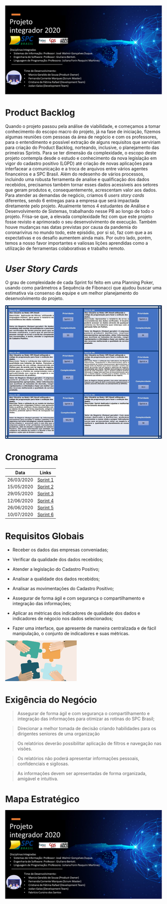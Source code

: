 ![](https://raw.githubusercontent.com/marciosousa4/projeto-integrador/15c3ff39863c54941ffc63a12ee0b54d8c56181c/imagens/Projeto%20integrador%202020.jpg)

# Product Backlog

Quando o projeto passou pela análise de viabilidade, e começamos a tomar conhecimento do escopo macro do projeto, já na fase de iniciação, fizemos algumas reuniões com pessoas da área de negócio e com os professores, para o entendimento e possível extração de alguns requisitos que serviriam para criação do Product Backlog, norteando, inclusive, o planejamento das primeiras Sprints.
Para se ter dimensão da complexidade, o escopo deste projeto contempla desde o estudo e conhecimento da nova legislação em vigor do cadastro positivo (LGPD) até criação de novas aplicações para interfacear a comunicação e a troca de arquivos entre vários agentes financeiros e a SPC Brasil. Além do redesenho de vários processos, incluindo uma robusta ferramenta de analise e qualificação dos dados recebidos, precisamos também tornar esses dados acessíveis aos setores que geram produtos e, consequentemente, acrescentam valor aos dados. Para atender as demandas de negócio, criamos 6 *users story cards* diferentes, sendo 6 entregas para a empresa que será impactada diretamente pelo projeto. Atualmente temos 4 estudantes de Análise e Desenvolvimento de Sistemas, trabalhando nesse PB ao longo de todo o projeto. Frisa-se que, a elevada complexidade fez com que este projeto fosse revisto e aprimorado o seu desenvolvimento de execução. Também houve mudanças nas datas previstas por causa da pandemia do coronarivírus no mundo todo, este episódio, por si só, faz com que a as expectativas e os desafio aumentem ainda mais. Por outro lado, porém, temos a nosso favor importantes e valiosas lições aprendidas como a utilização de ferramentas colaborativas e trabalho remoto.

# *User Story Cards*

O grau de complexidade de cada Sprint foi feito  em uma Planning Poker, usando como parâmetros a Sequência de Fibonacci que ajudou buscar uma estimativa via consenso da equipe e um melhor planejamento do desenvolvimento do projeto. 


![](https://raw.githubusercontent.com/marciosousa4/projeto-integrador/ec9931dee079aee4f5259eae6ee1f26e4785cf71/user%20story%20cards.jpeg)



# Cronograma

| Data | Links |
| ------ | ------ |
| 26/03/2020 |[ Sprint 1](https://github.com/marciosousa4/projeto-integrador/tree/master/Sprint%201)|
| 15/05/2020 |[Sprint 2](https://github.com/marciosousa4/projeto-integrador/tree/master/Sprint%202) |
| 29/05/2020 | [Sprint 3](https://github.com/marciosousa4/projeto-integrador/tree/master/Sprint%203) |
| 12/06/2020 |[Sprint 4](https://github.com/marciosousa4/projeto-integrador/tree/master/Sprint%204) |                    
| 26/06/2020 |[Sprint 5](https://github.com/marciosousa4/projeto-integrador/tree/master/Sprint%205) |
| 10/07/2020 |[Sprint 6](https://github.com/marciosousa4/projeto-integrador/tree/master/Sprint%206) |



# Requisitos Globais   

* Receber os dados das empresas conveniadas;

* Verificar da qualidade dos dados recebidos;

* Atender a legislação do Cadastro Positivo;

* Analisar a qualidade dos dados recebidos;

* Analisar as movimentações do Cadastro Positivo;
 
* Assegurar de forma ágil e com segurança o compartilhamento e integração das informações;

* Aplicar as métricas dos indicadores de qualidade dos dados e indicadores de négocio nos dados selecionados;

* Fazer uma interface, que apresente de maneira centralizada e de fácil manipulação,
o conjunto de indicadores e suas métricas.

 <img src="https://raw.githubusercontent.com/marciosousa4/projeto-integrador/15c3ff39863c54941ffc63a12ee0b54d8c56181c/imagens/2b991a_ff250e26b1a241e68d31458dd7381439_mv2.png" width="230" height="130" />

# Exigência do Negócio 


> Assegurar de forma ágil e com segurança o compartilhamento e integração das informações para otimizar as rotinas do SPC Brasil;

> Direcionar a melhor tomada de decisão criando habilidades para os dirigentes seniores de uma organização

> Os relatórios deverão possibilitar aplicação de filtros e navegação nas visões.

> Os relatórios não poderá apresentar informações pessoais, confidenciais e sigilosas.

> As informações devem ser apresentadas de forma organizada, amigável e intuitiva.

  
# Mapa Estratégico
![](https://raw.githubusercontent.com/marciosousa4/projeto-integrador/039888168699de4e8eb696c4f3117a27560c02cb/Projeto%20integrador%202020.jpg)


